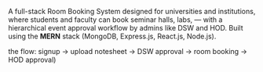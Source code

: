 A full-stack Room Booking System designed for universities and institutions, where students and faculty can book seminar halls, labs,
— with a hierarchical event approval workflow by admins like DSW and HOD. Built using the **MERN** stack (MongoDB, Express.js, React.js, Node.js).

 the flow: signup → upload notesheet → DSW approval → room booking → HOD approval)



